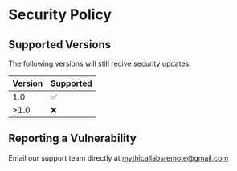 # Security Policy

## Supported Versions

The following versions will still recive security updates.

| Version | Supported          |
| ------- | ------------------ |
| 1.0   | :white_check_mark: |
| >1.0    | :x:                |

## Reporting a Vulnerability

Email our support team directly at [mythicallabsremote@gmail.com](mailto:mythicallabsremote@gmail.com)
